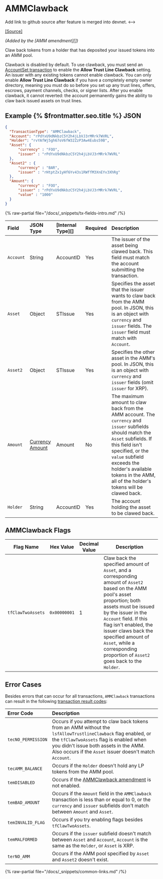 # AMMClawback

<!--> Add link to github source after feature is merged into devnet. <-->
[[Source]](https://github.com/XRPLF/rippled/blob/master/src/xrpld/app/tx/detail/AMMClawback.cpp "Source")

_(Added by the [AMM amendment][])_

Claw back tokens from a holder that has deposited your issued tokens into an AMM pool.

Clawback is disabled by default. To use clawback, you must send an [AccountSet transaction](https://xrpl.org/docs/references/protocol/transactions/types/accountset) to enable the **Allow Trust Line Clawback** setting. An issuer with any existing tokens cannot enable clawback. You can only enable **Allow Trust Line Clawback** if you have a completely empty owner directory, meaning you must do so before you set up any trust lines, offers, escrows, payment channels, checks, or signer lists. After you enable clawback, it cannot reverted: the account permanently gains the ability to claw back issued assets on trust lines.


## Example {% $frontmatter.seo.title %} JSON

```json
{
  "TransactionType": "AMMClawback",
  "Account": "rPdYxU9dNkbzC5Y2h4jLbVJ3rMRrk7WVRL",
  "Holder": "rvYAfWj5gh67oV6fW32ZzP3Aw4Eubs59B",
  "Asset": {
      "currency" : "FOO",
      "issuer" : "rPdYxU9dNkbzC5Y2h4jLbVJ3rMRrk7WVRL"
  },
  "Asset2" : {
      "currency" : "BAR",
      "issuer" : "rHtptZx1yHf6Yv43s1RWffM3XnEYv3XhRg"
  },
  "Amount": {
      "currency" : "FOO",
      "issuer" : "rPdYxU9dNkbzC5Y2h4jLbVJ3rMRrk7WVRL",
      "value" : "1000"
  }
}
```


{% raw-partial file="/docs/_snippets/tx-fields-intro.md" /%}


| Field              | JSON Type | [Internal Type][] | Required | Description |
|:-------------------|:----------|:------------------|:---------|:------------------|
| `Account` | String | AccountID | Yes | The issuer of the asset being clawed back. This field must match the account submitting the transaction. |
| `Asset`   | Object | STIssue   | Yes | Specifies the asset that the issuer wants to claw back from the AMM pool. In JSON, this is an object with `currency` and `issuer` fields. The `issuer` field must match with `Account`. |
| `Asset2`  | Object | STIssue   | Yes | Specifies the other asset in the AMM's pool. In JSON, this is an object with `currency` and `issuer` fields (omit `issuer` for XRP). |
| `Amount`  | [Currency Amount](https://xrpl.org/docs/references/protocol/data-types/basic-data-types#specifying-currency-amounts) | Amount | No | The maximum amount to claw back from the AMM account. The `currency` and `issuer` subfields should match the `Asset` subfields. If this field isn't specified, or the `value` subfield exceeds the holder's available tokens in the AMM, all of the holder's tokens will be clawed back. |
| `Holder`  | String | AccountID | Yes | The account holding the asset to be clawed back. |


## AMMClawback Flags

| Flag Name | Hex Value | Decimal Value | Description |
|----------|------------|---------------|-------------|
| `tfClawTwoAssets` | `0x00000001` | 1 | Claw back the specified amount of `Asset`, and a corresponding amount of `Asset2` based on the AMM pool's asset proportion; both assets must be issued by the issuer in the `Account` field. If this flag isn't enabled, the issuer claws back the specified amount of `Asset`, while a corresponding proportion of `Asset2` goes back to the `Holder`. |


## Error Cases

Besides errors that can occur for all transactions, `AMMClawback` transactions can result in the following [transaction result codes](https://xrpl.org/docs/references/protocol/transactions/transaction-results):

| Error Code         | Description |
|:-------------------|:------------|
| `tecNO_PERMISSION` | Occurs if you attempt to claw back tokens from an AMM without the `lsfAllowTrustlineClawback` flag enabled, or the `tfClawTwoAssets` flag is enabled when you didn't issue both assets in the AMM. Also occurs if the `Asset` issuer doesn't match `Account`. |
| `tecAMM_BALANCE`   | Occurs if the `Holder` doesn't hold any LP tokens from the AMM pool. |
| `temDISABLED`      | Occurs if the [AMMClawback amendment](#) is not enabled. |
| `temBAD_AMOUNT`    | Occurs if the `Amount` field in the `AMMClawback` transaction is less than or equal to 0, or the `currency` and `issuer` subfields don't match between `Amount` and `Asset`. |
| `temINVALID_FLAG`  | Occurs if you try enabling flags besides `tfClawTwoAssets`. |
| `temMALFORMED`     | Occurs if the `issuer` subfield doesn't match between `Asset` and `Account`, `Account` is the same as the `Holder`, or `Asset` is XRP. |
| `terNO_AMM`        | Occurs if the AMM pool specified by `Asset` and `Asset2` doesn't exist. |

{% raw-partial file="/docs/_snippets/common-links.md" /%}